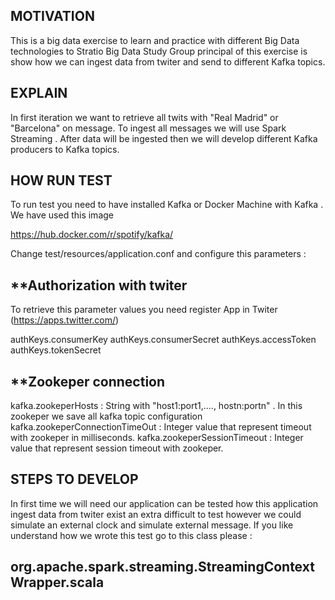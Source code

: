 ## MOTIVATION

 This is a big data exercise to learn and practice with different Big Data technologies to Stratio Big Data Study Group
 principal of this exercise is show how we can ingest data from twiter and send to different Kafka topics.
 

## EXPLAIN
 
 In first iteration we want to retrieve all twits with "Real Madrid" or "Barcelona" on message. To ingest all messages
 we will use Spark Streaming . After data will be ingested then we will develop different Kafka producers to Kafka 
 topics.
 
## HOW RUN TEST 
 
 To run test you need to have installed Kafka or Docker Machine with Kafka . We have used this image
 
 https://hub.docker.com/r/spotify/kafka/
 
 Change test/resources/application.conf and configure this parameters :
 
 **Authorization with twiter
 -------------------------------
 
 To retrieve this parameter values you need register App in Twiter (https://apps.twitter.com/)
 
 authKeys.consumerKey
 authKeys.consumerSecret
 authKeys.accessToken
 authKeys.tokenSecret

 **Zookeper connection
 -----------------------------
 
 kafka.zookeperHosts : String with "host1:port1,...., hostn:portn" . In this zookeper we save all kafka topic configuration
 kafka.zookeperConnectionTimeOut : Integer value that represent timeout with zookeper in milliseconds.
 kafka.zookeperSessionTimeout : Integer value that represent session timeout with zookeper.
 
 

## STEPS TO DEVELOP

 In first time we will need our application can be tested how this application ingest data from twiter exist an extra 
 difficult to test however we could simulate an external clock and simulate external message. If you like understand how 
 we wrote this test go to this class please :
 
 **org.apache.spark.streaming.StreamingContextWrapper.scala**
 -------------------------------------------------------------------------------------
  
 